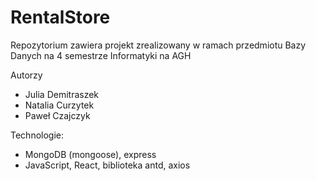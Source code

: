 # RentalStore
Repozytorium zawiera projekt zrealizowany w ramach przedmiotu Bazy Danych na 4 semestrze Informatyki na AGH

Autorzy

- Julia Demitraszek
- Natalia Curzytek
- Paweł Czajczyk

Technologie:
- MongoDB (mongoose), express
- JavaScript, React, biblioteka antd, axios
  
